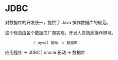 # JDBC

对数据库的开发统一，提供了 Java 操作数据库的规范。

这个规范由各个数据库厂商实现，开发人员熟悉操作即可。

                 / mysql 驱动 -> 数据库
应用程序 -> JDBC | oracle 驱动 -> 数据库